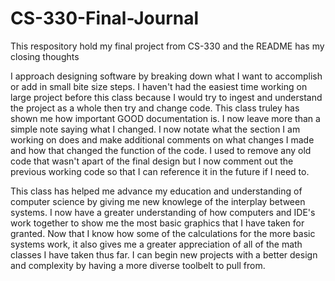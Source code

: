 # CS-330-Final-Journal
This respository hold my final project from CS-330 and the README has my closing thoughts

I approach designing software by breaking down what I want to accomplish or add in small bite size steps. I haven't had the easiest time working on large project before this class because I would try to ingest and understand the project as a whole then try and change code. This class truley has shown me how important GOOD documentation is. I now leave more than a simple note saying what I changed. I now notate what the section I am working on does and make additional comments on what changes I made and how that changed the function of the code. I used to remove any old code that wasn't apart of the final design but I now comment out the previous working code so that I can reference it in the future if I need to.

This class has helped me advance my education and understanding of computer science by giving me new knowlege of the interplay between systems. I now have a greater understanding of how computers and IDE's work together to show me the most basic graphics that I have taken for granted. Now that I know how some of the calculations for the more basic systems work, it also gives me a greater appreciation of all of the math classes I have taken thus far. I can begin new projects with a better design and complexity by having a more diverse toolbelt to pull from. 
